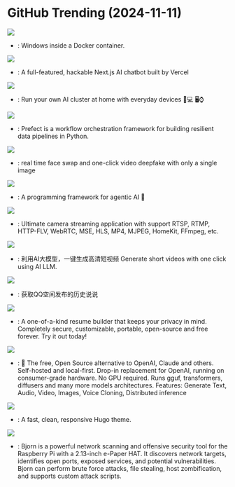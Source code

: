 # GitHub Trending (2024-11-11)

![](https://img.shields.io/badge/Shell-New%202-green?style=flat-square&logo=appveyor)
- [](https://github.comundefined): Windows inside a Docker container.

![](https://img.shields.io/badge/TypeScript-New%201-green?style=flat-square&logo=appveyor)
- [](https://github.comundefined): A full-featured, hackable Next.js AI chatbot built by Vercel

![](https://img.shields.io/badge/Python-New%20481-green?style=flat-square&logo=appveyor)
- [](https://github.comundefined): Run your own AI cluster at home with everyday devices 📱💻 🖥️⌚

![](https://img.shields.io/badge/Python-New%20198-green?style=flat-square&logo=appveyor)
- [](https://github.comundefined): Prefect is a workflow orchestration framework for building resilient data pipelines in Python.

![](https://img.shields.io/badge/Python-New%20153-green?style=flat-square&logo=appveyor)
- [](https://github.comundefined): real time face swap and one-click video deepfake with only a single image

![](https://img.shields.io/badge/Jupyter%20Notebook-New%20261-green?style=flat-square&logo=appveyor)
- [](https://github.comundefined): A programming framework for agentic AI 🤖

![](https://img.shields.io/badge/Go-New%20402-green?style=flat-square&logo=appveyor)
- [](https://github.comundefined): Ultimate camera streaming application with support RTSP, RTMP, HTTP-FLV, WebRTC, MSE, HLS, MP4, MJPEG, HomeKit, FFmpeg, etc.

![](https://img.shields.io/badge/Python-New%20253-green?style=flat-square&logo=appveyor)
- [](https://github.comundefined): 利用AI大模型，一键生成高清短视频 Generate short videos with one click using AI LLM.

![](https://img.shields.io/badge/Python-New%20500-green?style=flat-square&logo=appveyor)
- [](https://github.comundefined): 获取QQ空间发布的历史说说

![](https://img.shields.io/badge/TypeScript-New%20573-green?style=flat-square&logo=appveyor)
- [](https://github.comundefined): A one-of-a-kind resume builder that keeps your privacy in mind. Completely secure, customizable, portable, open-source and free forever. Try it out today!

![](https://img.shields.io/badge/C%2B%2B-New%20231-green?style=flat-square&logo=appveyor)
- [](https://github.comundefined): 🤖 The free, Open Source alternative to OpenAI, Claude and others. Self-hosted and local-first. Drop-in replacement for OpenAI, running on consumer-grade hardware. No GPU required. Runs gguf, transformers, diffusers and many more models architectures. Features: Generate Text, Audio, Video, Images, Voice Cloning, Distributed inference

![](https://img.shields.io/badge/HTML-New%20121-green?style=flat-square&logo=appveyor)
- [](https://github.comundefined): A fast, clean, responsive Hugo theme.

![](https://img.shields.io/badge/Python-New%20487-green?style=flat-square&logo=appveyor)
- [](https://github.comundefined): Bjorn is a powerful network scanning and offensive security tool for the Raspberry Pi with a 2.13-inch e-Paper HAT. It discovers network targets, identifies open ports, exposed services, and potential vulnerabilities. Bjorn can perform brute force attacks, file stealing, host zombification, and supports custom attack scripts.

